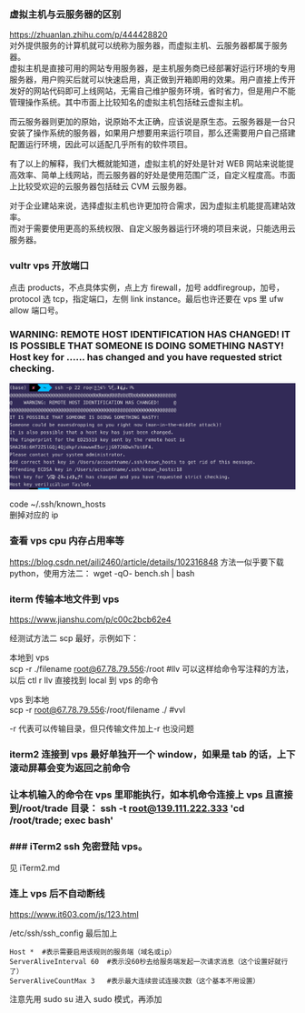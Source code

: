 ### 虚拟主机与云服务器的区别

https://zhuanlan.zhihu.com/p/444428820  
对外提供服务的计算机就可以统称为服务器，而虚拟主机、云服务器都属于服务器。  
虚拟主机是直接可用的网站专用服务器，是主机服务商已经部署好运行环境的专用服务器，用户购买后就可以快速启用，真正做到开箱即用的效果。用户直接上传开发好的网站代码即可上线网站，无需自己维护服务环境，省时省力，但是用户不能管理操作系统。其中市面上比较知名的虚拟主机包括硅云虚拟主机。

而云服务器则更加的原始，说原始不太正确，应该说是原生态。云服务器是一台只安装了操作系统的服务器，如果用户想要用来运行项目，那么还需要用户自己搭建配置运行环境，因此可以适配几乎所有的软件项目。

有了以上的解释，我们大概就能知道，虚拟主机的好处是针对 WEB 网站来说能提高效率、简单上线网站，而云服务器的好处是使用范围广泛，自定义程度高。市面上比较受欢迎的云服务器包括硅云 CVM 云服务器。

对于企业建站来说，选择虚拟主机也许更加符合需求，因为虚拟主机能提高建站效率。  
而对于需要使用更高的系统权限、自定义服务器运行环境的项目来说，只能选用云服务器。

### vultr vps 开放端口

点击 products，不点具体实例，点上方 firewall，加号 addfiregroup，加号，protocol 选 tcp，指定端口，左侧 link instance。最后也许还要在 vps 里 ufw allow 端口号。

### WARNING: REMOTE HOST IDENTIFICATION HAS CHANGED! IT IS POSSIBLE THAT SOMEONE IS DOING SOMETHING NASTY! Host key for ...... has changed and you have requested strict checking.

![](./img/2022-08-03-15-58-03.png)

code ~/.ssh/known_hosts  
删掉对应的 ip

### 查看 vps cpu 内存占用率等

https://blog.csdn.net/aili2460/article/details/102316848
方法一似乎要下载 python，使用方法二：
wget -qO- bench.sh | bash

### iterm 传输本地文件到 vps

https://www.jianshu.com/p/c00c2bcb62e4

经测试方法二 scp 最好，示例如下：

本地到 vps  
scp -r ./filename root@67.78.79.556:/root #llv
可以这样给命令写注释的方法，以后 ctl r llv 直接找到 local 到 vps 的命令

vps 到本地  
scp -r root@67.78.79.556:/root/filename ./ #vvl

-r 代表可以传输目录，但只传输文件加上-r 也没问题

### iterm2 连接到 vps 最好单独开一个 window，如果是 tab 的话，上下滚动屏幕会变为返回之前命令

### 让本机输入的命令在 vps 里耶能执行，如本机命令连接上 vps 且直接到/root/trade 目录： ssh -t root@139.111.222.333 'cd /root/trade; exec bash'

### ### iTerm2 ssh 免密登陆 vps。

见 iTerm2.md

### 连上 vps 后不自动断线

https://www.it603.com/js/123.html

/etc/ssh/ssh_config 最后加上

```
Host *	#表示需要启用该规则的服务端（域名或ip）
ServerAliveInterval 60	#表示没60秒去给服务端发起一次请求消息（这个设置好就行了）
ServerAliveCountMax 3	#表示最大连续尝试连接次数（这个基本不用设置）
```

注意先用 sudo su 进入 sudo 模式，再添加
